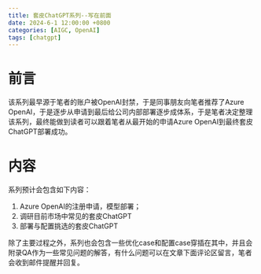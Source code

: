 ```yaml
---
title: 套皮ChatGPT系列--写在前面
date: 2024-6-1 12:00:00 +0800
categories: [AIGC, OpenAI]
tags: [chatgpt]
---
```


# 前言

该系列最早源于笔者的账户被OpenAI封禁，于是同事朋友向笔者推荐了Azure OpenAI，于是逐步从申请到最后给公司内部部署逐步成体系，于是笔者决定整理该系列，最终能做到读者可以跟着笔者从最开始的申请Azure OpenAI到最终套皮ChatGPT部署成功。

# 内容

系列预计会包含如下内容：

1. Azure OpenAI的注册申请，模型部署；
2. 调研目前市场中常见的套皮ChatGPT
3. 部署与配置挑选的套皮ChatGPT

除了主要过程之外，系列也会包含一些优化case和配置case穿插在其中，并且会附录QA作为一些常见问题的解答，有什么问题可以在文章下面评论区留言，笔者会收到邮件提醒并回复。